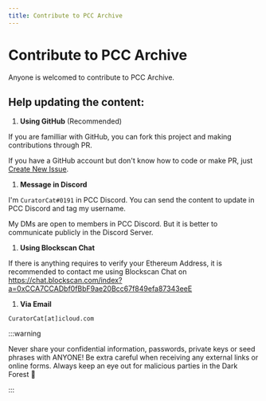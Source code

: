 ```yaml
---
title: Contribute to PCC Archive
---
```


# Contribute to PCC Archive

Anyone is welcomed to contribute to PCC Archive.

## Help updating the content:

1. **Using GitHub** (Recommended)

  If you are familliar with GitHub, you can fork this project and making contributions through PR.

  If you have a GitHub account but don't know how to code or make PR, just [Create New Issue](https://github.com/CuratorCat/pcc-archive.org/issues/new).

1. **Message in Discord**

  I'm `CuratorCat#0191` in PCC Discord. You can send the content to update in PCC Discord and tag my username. 
  
  My DMs are open to members in PCC Discord. But it is better to communicate publicly in the Discord Server.

1. **Using Blockscan Chat**

  If there is anything requires to verify your Ethereum Address, it is recommended to contact me using Blockscan Chat on https://chat.blockscan.com/index?a=0xCCA7CCADbf0fBbF9ae20Bcc67f849efa87343eeE

1. **Via Email**

  `CuratorCat[at]icloud.com`

:::warning

Never share your confidential information, passwords, private keys or seed phrases with ANYONE! Be extra careful when receiving any external links or online forms. Always keep an eye out for malicious parties in the Dark Forest 👀

:::
